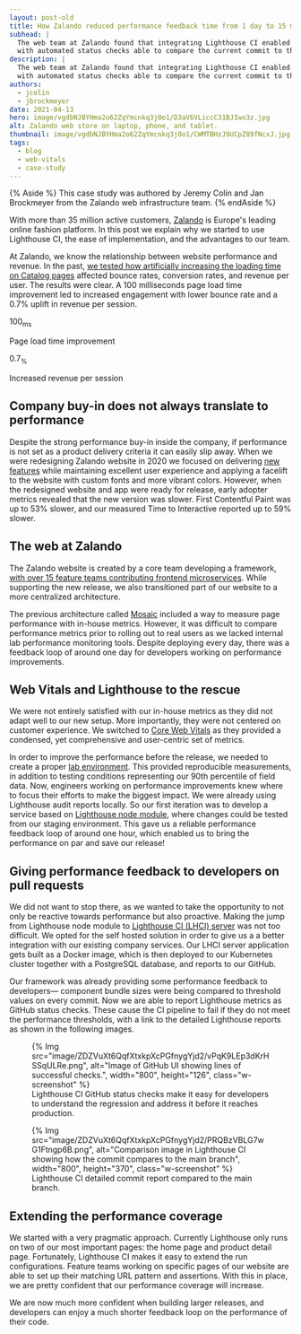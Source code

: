 ```yaml
---
layout: post-old
title: How Zalando reduced performance feedback time from 1 day to 15 minutes with Lighthouse CI
subhead: |
  The web team at Zalando found that integrating Lighthouse CI enabled a proactive approach to performance,
  with automated status checks able to compare the current commit to the main branch to prevent performance regressions.
description: |
  The web team at Zalando found that integrating Lighthouse CI enabled a proactive approach to performance,
  with automated status checks able to compare the current commit to the main branch to prevent performance regressions.
authors:
  - jcolin
  - jbrockmeyer
date: 2021-04-13
hero: image/vgdbNJBYHma2o62ZqYmcnkq3j0o1/D3aV6VLiccC31BJIwo3z.jpg
alt: Zalando web store on laptop, phone, and tablet.
thumbnail: image/vgdbNJBYHma2o62ZqYmcnkq3j0o1/CWMTBHzJ9UCpZ89fNcxJ.jpg
tags:
  - blog
  - web-vitals
  - case-study
---
```


{% Aside %}
  This case study was authored by Jeremy Colin and Jan Brockmeyer from the Zalando web infrastructure team.
{% endAside %}

With more than 35 million active customers,
[Zalando](https://www.zalando.com) is Europe's leading online fashion platform.
In this post we explain why we started to use Lighthouse CI,
the ease of implementation,
and the advantages to our team.

At Zalando, we know the relationship between website performance and revenue.
In the past,
[we tested how artificially increasing the loading time on Catalog pages](https://engineering.zalando.com/posts/2018/06/loading-time-matters.html)
affected bounce rates,
conversion rates, and revenue per user.
The results were clear.
A 100 milliseconds page load time improvement led to increased engagement with lower bounce rate and a 0.7% uplift in revenue per session.

<div class="w-stats">
  <div class="w-stat">
    <p class="w-stat__figure">100<sub class="w-stat__sub">ms</sub></p>
    <p class="w-stat__desc">Page load time improvement</p>
  </div>
  <div class="w-stat">
    <p class="w-stat__figure">0.7<sub class="w-stat__sub">%</sub></p>
    <p class="w-stat__desc">Increased revenue per session</p>
  </div>
</div>

## Company buy-in does not always translate to performance

Despite the strong performance buy-in inside the company,
if performance is not set as a product delivery criteria
it can easily slip away. When we were redesigning Zalando website in 2020
we focused on delivering
[new features](https://corporate.zalando.com/en/newsroom/news-stories/zalando-sets-out-revolutionize-pre-owned-fashion-europe)
while  maintaining excellent user experience and applying a facelift
to the website with custom fonts and more vibrant colors.
However, when the redesigned website and app were ready for release,
early adopter metrics revealed that the new version was slower.
First Contentful Paint was up to 53% slower,
and our measured Time to Interactive reported up to 59% slower.

## The web at Zalando

The Zalando website is created by a core team developing a framework,
[with over 15 feature teams contributing frontend microservices](https://engineering.zalando.com/posts/2021/03/micro-frontends-part1.html).
While supporting the new release,
we also transitioned part of our website to a more centralized architecture.

The previous architecture called [Mosaic](https://www.mosaic9.org/)
included a way to measure page performance with in-house metrics.
However, it was difficult to compare performance metrics prior to rolling out to real users
as we lacked internal lab performance monitoring tools.
Despite deploying every day,
there was a feedback loop of around one day for developers working on performance improvements.

## Web Vitals and Lighthouse to the rescue

We were not entirely satisfied with our in-house metrics as they did not adapt well to our new setup.
More importantly, they were not centered on customer experience.
We switched to [Core Web Vitals](/vitals/)
as they provided a condensed, yet comprehensive and user-centric set of metrics.

In order to improve the performance before the release,
we needed to create a proper
[lab environment](/how-to-measure-speed/#lab-data-vs-field-data).
This provided reproducible measurements,
in addition to testing conditions representing our 90th percentile of field data.
Now, engineers working on performance improvements knew where to focus their
efforts to make the biggest impact.
We were already using Lighthouse audit reports locally.
So our first iteration was to develop a service based on [Lighthouse node module](https://github.com/GoogleChrome/lighthouse#using-the-node-module),
where changes could be tested from our staging environment.
This gave us a reliable performance feedback loop of around one hour,
which enabled us to bring the performance on par and save our release!

## Giving performance feedback to developers on pull requests

We did not want to stop there,
as we wanted to take the opportunity to not only be reactive towards performance but also proactive.
Making the jump from Lighthouse node module to [Lighthouse CI (LHCI) server](/lighthouse-ci/)
was not too difficult.
We opted for the self hosted solution in order to give us a a better integration with our existing company services.
Our LHCI server application gets built as a Docker image,
which is then deployed to our Kubernetes cluster together with a PostgreSQL database, and reports to our GitHub.

Our framework was already providing some performance feedback to developers&mdash;
component bundle sizes were being compared to threshold values on every commit.
Now we are able to report Lighthouse metrics as GitHub status checks.
These cause the CI pipeline to fail if they do not meet the performance thresholds,
with a link to the detailed Lighthouse reports as shown in the following images.

<figure class="w-figure">
  {% Img src="image/ZDZVuXt6QqfXtxkpXcPGfnygYjd2/vPqK9LEp3dKrHSSqULRe.png", alt="Image of GitHub UI showing lines of successful checks.", width="800", height="126", class="w-screenshot" %}
  <figcaption>Lighthouse CI GitHub status checks make it easy for developers
    to understand the regression and address it before it reaches production.</figcaption>
</figure>


<figure class="w-figure">
  {% Img src="image/ZDZVuXt6QqfXtxkpXcPGfnygYjd2/PRQBzVBLG7wG1Ftngp6B.png", alt="Comparison image in Lighthouse CI showing how the commit compares to the main branch", width="800", height="370", class="w-screenshot" %}
  <figcaption>Lighthouse CI detailed commit report compared to the main branch.</figcaption>
</figure>

## Extending the performance coverage

We started with a very pragmatic approach.
Currently Lighthouse only runs on two of our most important pages:
the home page and product detail page.
Fortunately, Lighthouse CI makes it easy to extend the run configurations.
Feature teams working on specific pages of our website are able to set up their matching URL pattern and assertions.
With this in place, we are pretty confident that our performance coverage will increase.

We are now much more confident when building larger releases,
and developers can enjoy a much shorter feedback loop on the performance of their code.
